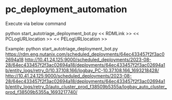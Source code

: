 # pc_deployment_automation
Execute via below command

python start_autotriage_deployment_bot.py << RDMLink >> << PCLogURLlocation >> << PELogURLlocation >>


Example:
 python start_autotriage_deployment_bot.py https://rdm.eng.nutanix.com/scheduled_deployments/64ec433457f2f3ac02694a18 http://10.41.24.125:9000/scheduled_deployments/2023-08-28/64ec433457f2f3ac02694a18/deployments/64ec433457f2f3ac02694a1b/entity_logs/retry_0/10.37.108.166/logbay_PC-10.37.108.166_1693218428/ http://10.41.24.125:9000/scheduled_deployments/2023-08-28/64ec433457f2f3ac02694a18/deployments/64ec433457f2f3ac02694a1b/entity_logs/retry_0/auto_cluster_prod_f38509b5355a/logbay_auto_cluster_prod_f38509b5355a_1693217740/

